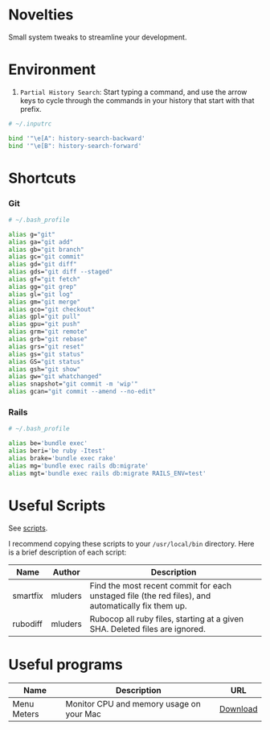 # Novelties
Small system tweaks to streamline your development.


# Environment

1. `Partial History Search`: Start typing a command, and use the arrow keys to cycle through the commands in your history that start with that prefix.
```bash
# ~/.inputrc

bind '"\e[A": history-search-backward'
bind '"\e[B": history-search-forward'
```

# Shortcuts

### Git
```bash
# ~/.bash_profile

alias g="git"
alias ga="git add"
alias gb="git branch"
alias gc="git commit"
alias gd="git diff"
alias gds="git diff --staged"
alias gf="git fetch"
alias gg="git grep"
alias gl="git log"
alias gm="git merge"
alias gco="git checkout"
alias gpl="git pull"
alias gpu="git push"
alias grm="git remote"
alias grb="git rebase"
alias grs="git reset"
alias gs="git status"
alias GS="git status"
alias gsh="git show"
alias gw="git whatchanged"
alias snapshot="git commit -m 'wip'"
alias gcan="git commit --amend --no-edit"
```

### Rails
```bash
# ~/.bash_profile

alias be='bundle exec'
alias beri='be ruby -Itest'
alias brake='bundle exec rake'
alias mg='bundle exec rails db:migrate'
alias mgt='bundle exec rails db:migrate RAILS_ENV=test'
```

# Useful Scripts
See [scripts](./scripts).

I recommend copying these scripts to your `/usr/local/bin` directory. Here is a brief description of each script:

| Name        | Author       | Description                                                                                        |
|-------------|--------------|----------------------------------------------------------------------------------------------------|
| smartfix    | mluders      | Find the most recent commit for each unstaged file (the red files), and automatically fix them up. |
| rubodiff    | mluders      | Rubocop all ruby files, starting at a given SHA. Deleted files are ignored.                        |



# Useful programs
| Name        | Description                              | URL                                                                    |
|-------------|------------------------------------------|------------------------------------------------------------------------|
| Menu Meters | Monitor CPU and memory usage on your Mac | [Download](https://member.ipmu.jp/yuji.tachikawa/MenuMetersElCapitan/) |
